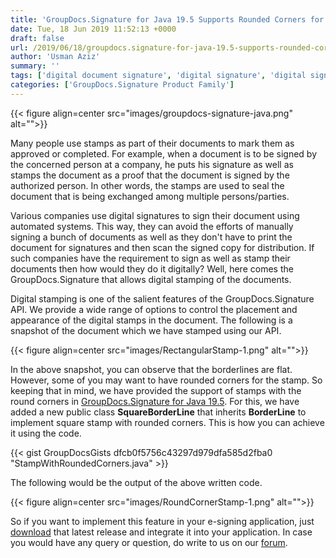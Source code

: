 ```yaml
---
title: 'GroupDocs.Signature for Java 19.5 Supports Rounded Corners for Stamp Signature'
date: Tue, 18 Jun 2019 11:52:13 +0000
draft: false
url: /2019/06/18/groupdocs.signature-for-java-19.5-supports-rounded-corners-for-stamp-signature/
author: 'Usman Aziz'
summary: ''
tags: ['digital document signature', 'digital signature', 'digital signature API for Java', 'e-sign API', 'e-signature', 'electronic signature', 'signature api for java', 'stamp signature', 'stamp with rounder corner', 'GroupDocs.Signature for Java']
categories: ['GroupDocs.Signature Product Family']
---
```




{{< figure align=center src="images/groupdocs-signature-java.png" alt="">}}


Many people use stamps as part of their documents to mark them as approved or completed. For example, when a document is to be signed by the concerned person at a company, he puts his signature as well as stamps the document as a proof that the document is signed by the authorized person. In other words, the stamps are used to seal the document that is being exchanged among multiple persons/parties.

Various companies use digital signatures to sign their document using automated systems. This way, they can avoid the efforts of manually signing a bunch of documents as well as they don't have to print the document for signatures and then scan the signed copy for distribution. If such companies have the requirement to sign as well as stamp their documents then how would they do it digitally? Well, here comes the GroupDocs.Signature that allows digital stamping of the documents.

Digital stamping is one of the salient features of the GroupDocs.Signature API. We provide a wide range of options to control the placement and appearance of the digital stamps in the document. The following is a snapshot of the document which we have stamped using our API.



{{< figure align=center src="images/RectangularStamp-1.png" alt="">}}


In the above snapshot, you can observe that the borderlines are flat. However, some of you may want to have rounded corners for the stamp. So keeping that in mind, we have provided the support of stamps with the round corners in [GroupDocs.Signature for Java 19.5](https://downloads.groupdocs.com/signature/java/new-releases/groupdocs.signature-for-java-19.5/). For this, we have added a new public class **SquareBorderLine** that inherits **BorderLine** to implement square stamp with rounded corners. This is how you can achieve it using the code.

{{< gist GroupDocsGists dfcb0f5756c43297d979dfa585d2fba0 "StampWithRoundedCorners.java" >}}

The following would be the output of the above written code.



{{< figure align=center src="images/RoundCornerStamp-1.png" alt="">}}


So if you want to implement this feature in your e-signing application, just [download](https://downloads.groupdocs.com/signature/java/new-releases/groupdocs.signature-for-java-19.5/) that latest release and integrate it into your application. In case you would have any query or question, do write to us on our [forum](https://forum.groupdocs.com/categories).





